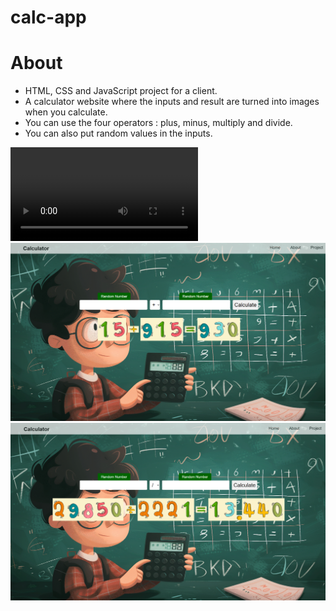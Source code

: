 # calc-app

# About

- HTML, CSS and JavaScript project for a client.
- A calculator website where the inputs and result are turned into images when you calculate.
- You can use the four operators : plus, minus, multiply and divide.
- You can also put random values in the inputs.

<video controls src="video.mp4" title="site-preview"></video>
![alt text](image.png)
![alt text](image-1.png)
